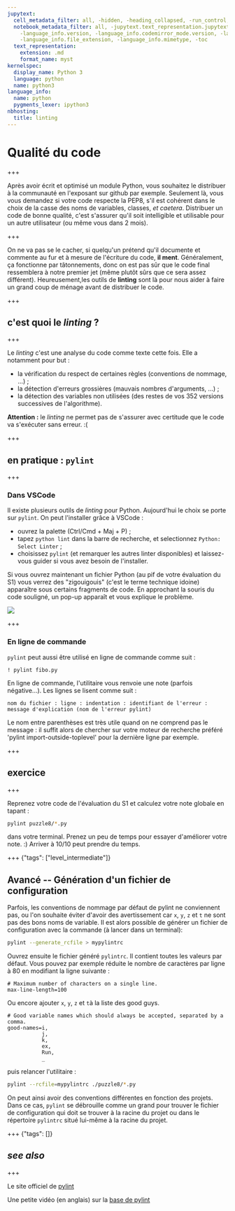 ```yaml
---
jupytext:
  cell_metadata_filter: all, -hidden, -heading_collapsed, -run_control, -trusted
  notebook_metadata_filter: all, -jupytext.text_representation.jupytext_version, -jupytext.text_representation.format_version,
    -language_info.version, -language_info.codemirror_mode.version, -language_info.codemirror_mode,
    -language_info.file_extension, -language_info.mimetype, -toc
  text_representation:
    extension: .md
    format_name: myst
kernelspec:
  display_name: Python 3
  language: python
  name: python3
language_info:
  name: python
  pygments_lexer: ipython3
nbhosting:
  title: linting
---
```


# Qualité du code

+++

Après avoir écrit et optimisé un module Python, vous souhaitez le distribuer à la communauté en l'exposant sur github par exemple. Seulement là, vous vous demandez si votre code respecte la PEP8, s'il est cohérent dans le choix de la casse des noms de variables, classes, *et caetera*. Distribuer un code de bonne qualité, c'est s'assurer qu'il soit intelligible et utilisable pour un autre utilisateur (ou même vous dans 2 mois).

+++

On ne va pas se le cacher, si quelqu'un prétend qu'il documente et commente au fur et à mesure de l'écriture du code, **il ment**. Généralement, ça fonctionne par tâtonnements, donc on est pas sûr que le code final ressemblera à notre premier jet (même plutôt sûrs que ce sera assez différent). Heureusement,les outils de **linting** sont là pour nous aider à faire un grand coup de ménage avant de distribuer le code.

+++

## c'est quoi le *linting* ?

+++

Le *linting* c'est une analyse du code comme texte cette fois. Elle a notamment pour but :
 - la vérification du respect de certaines règles (conventions de nommage, ...) ; 
 - la détection d'erreurs grossières (mauvais nombres d'arguments, ...) ; 
 - la détection des variables non utilisées (des restes de vos 352 versions successives de l'algorithme).

**Attention :** le *linting* ne permet pas de s'assurer avec certitude que le code va s'exécuter sans erreur. :(

+++

## en pratique : `pylint`

+++

### Dans VSCode

Il existe plusieurs outils de *linting* pour Python. Aujourd'hui le choix se porte sur `pylint`. On peut l'installer grâce à VSCode :

 - ouvrez la palette (Ctrl/Cmd + Maj + P) ;
 - tapez `python lint` dans la barre de recherche, et selectionnez `Python: Select Linter` ; 
 - choisissez `pylint` (et remarquer les autres linter disponibles) et laissez-vous guider si vous avez besoin de l'installer. 

Si vous ouvrez maintenant un fichier Python (au pif de votre évaluation du S1) vous verrez des "zigouigouis" (c'est le terme technique idoine) apparaître sous certains fragments de code. En approchant la souris du code souligné, un pop-up apparaît et vous explique le problème.

![](media/vscode-linter.png)

+++

### En ligne de commande

`pylint` peut aussi être utilisé en ligne de commande comme suit :

```{code-cell} ipython3
! pylint fibo.py
```

En ligne de commande, l'utilitaire vous renvoie une note (parfois négative...). Les lignes se lisent comme suit :

`nom du fichier : ligne : indentation : identifiant de l'erreur : message d'explication (nom de l'erreur pylint)`

Le nom entre parenthèses est très utile quand on ne comprend pas le message : il suffit alors de chercher sur votre moteur de recherche préféré 'pylint import-outside-toplevel' pour la dernière ligne par exemple.

+++

## **exercice**

+++

Reprenez votre code de l'évaluation du S1 et calculez votre note globale en tapant : 
```bash
pylint puzzle8/*.py
```
dans votre terminal. 
Prenez un peu de temps pour essayer d'améliorer votre note. :) Arriver à 10/10 peut prendre du temps.

+++ {"tags": ["level_intermediate"]}

## Avancé -- Génération d'un fichier de configuration

Parfois, les conventions de nommage par défaut de pylint ne conviennent pas, ou l'on souhaite éviter d'avoir des avertissement car `x`, `y`, `z` et `t` ne sont pas des bons noms de variable. Il est alors possible de générer un fichier de configuration avec la commande (à lancer dans un terminal): 
```bash
pylint --generate_rcfile > mypylintrc
```

Ouvrez ensuite le fichier généré `pylintrc`. Il contient toutes les valeurs par défaut. Vous pouvez par exemple réduite le nombre de caractères par ligne à 80 en modifiant la ligne suivante :

```
# Maximum number of characters on a single line.
max-line-length=100
```

Ou encore ajouter `x`, `y`, `z` et `t`à la liste des good guys.

```
# Good variable names which should always be accepted, separated by a comma.
good-names=i,
           j,
           k,
           ex,
           Run,
           _
```
puis relancer l'utilitaire : 

```bash
pylint --rcfile=mypylintrc ./puzzle8/*.py
```

On peut ainsi avoir des conventions différentes en fonction des projets. Dans ce cas, `pylint` se débrouille comme un grand pour trouver le fichier de configuration qui doit se trouver à la racine du projet ou dans le répertoire `pylintrc` situé lui-même à la racine du projet.

+++ {"tags": []}

## *see also*

+++

Le site officiel de [pylint](https://www.pylint.org/)

Une petite vidéo (en anglais) sur la [base de pylint](https://www.youtube.com/watch?v=fFY5103p5-c)

